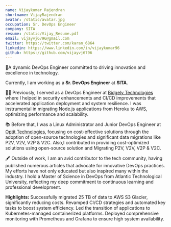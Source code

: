 ```yaml
---
name: Vijaykumar Rajendran
shortname: VijayRajendran
avatar: /static/avatar.jpg
occupation: Sr. DevOps Engineer
company: SITA
resume: /static/Vijay_Resume.pdf
email: vijayvj6796@gmail.com
twitter: https://twitter.com/karan_6864
linkedin: https://www.linkedin.com/in/vijaykumar96
github: https://github.com/vijayvj6796
---
```


🌟A dynamic DevOps Engineer committed to driving innovation and excellence in technology.

Currently, I am working as a **Sr. DevOps Engineer** at **SITA**.

👨‍💻 Previously, I served as a DevOps Engineer at [Bidgely Technologies](https://www.bidgely.com/)  where I helped in security enhancements and CI/CD improvements that accelerated application deployment and system resilience. I was instrumental in migrating Node.js applications from Heroku to AWS, optimizing performance and scalability.

📚 Before that, I was a Linux Administrator and Junior DevOps Engineer at [Optit Technologies](https://optit.in/), focusing on cost-effective solutions through the adoption of open-source technologies and significant data migrations like  P2V, V2V, V2P & V2C. Also,I contributed in providing cost-optimized solutions using open-source solution and Migrating P2V, V2V, V2P & V2C. 

🖋️ Outside of work, I am an avid contributor to the tech community, having published numerous articles that advocate for innovative DevOps practices. My efforts have not only educated but also inspired many within the industry. I hold a Master of Science in DevOps from Atlantic Technological University, reflecting my deep commitment to continuous learning and professional development.

**Highlights:** 
Successfully migrated 25 TB of data to AWS S3 Glacier, significantly reducing costs.
Revamped CI/CD strategies and automated key tasks to boost system efficiency.
Led the transition of applications to Kubernetes-managed containerized platforms.
Deployed comprehensive monitoring with Prometheus and Grafana to ensure high system availability.
